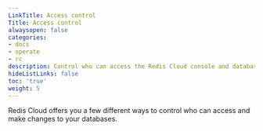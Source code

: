 ```yaml
---
LinkTitle: Access control
Title: Access control
alwaysopen: false
categories:
- docs
- operate
- rc
description: Control who can access the Redis Cloud console and databases.
hideListLinks: false
toc: 'true'
weight: 5
---
```


Redis Cloud offers you a few different ways to control who can access and make changes to your databases.



